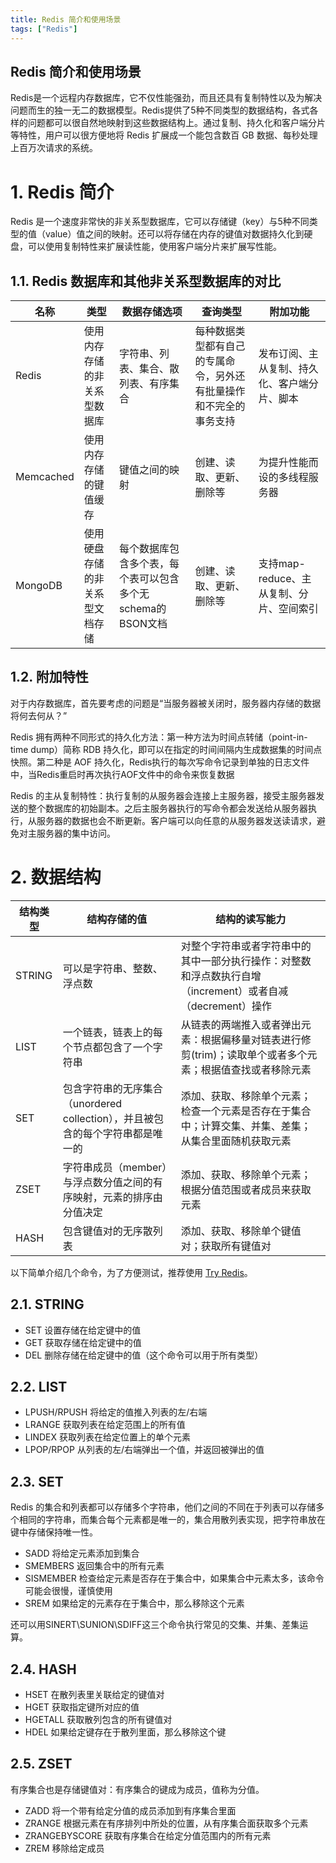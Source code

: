 ```yaml
---
title: Redis 简介和使用场景
tags: ["Redis"]
---
```


Redis 简介和使用场景
---

Redis是一个远程内存数据库，它不仅性能强劲，而且还具有复制特性以及为解决问题而生的独一无二的数据模型。Redis提供了5种不同类型的数据结构，各式各样的问题都可以很自然地映射到这些数据结构上。通过复制、持久化和客户端分片等特性，用户可以很方便地将 Redis 扩展成一个能包含数百 GB 数据、每秒处理上百万次请求的系统。

# 1. Redis 简介 #

Redis 是一个速度非常快的非关系型数据库，它可以存储键（key）与5种不同类型的值（value）值之间的映射。还可以将存储在内存的键值对数据持久化到硬盘，可以使用复制特性来扩展读性能，使用客户端分片来扩展写性能。

## 1.1. Redis 数据库和其他非关系型数据库的对比 ##

|  名称   | 类型  | 数据存储选项| 查询类型 | 附加功能|
|---------|---------|------------|---------|---------|
| Redis   | 使用内存存储的非关系型数据库 |字符串、列表、集合、散列表、有序集合|每种数据类型都有自己的专属命令，另外还有批量操作和不完全的事务支持|发布订阅、主从复制、持久化、客户端分片、脚本|
| Memcached| 使用内存存储的键值缓存 |键值之间的映射|创建、读取、更新、删除等|为提升性能而设的多线程服务器|
| MongoDB | 使用硬盘存储的非关系型文档存储|每个数据库包含多个表，每个表可以包含多个无schema的BSON文档|创建、读取、更新、删除等|支持map-reduce、主从复制、分片、空间索引|

## 1.2. 附加特性 ##
对于内存数据库，首先要考虑的问题是“当服务器被关闭时，服务器内存储的数据将何去何从？”

Redis 拥有两种不同形式的持久化方法：第一种方法为时间点转储（point-in-time dump）简称 RDB 持久化，即可以在指定的时间间隔内生成数据集的时间点快照。第二种是 AOF 持久化，Redis执行的每次写命令记录到单独的日志文件中，当Redis重启时再次执行AOF文件中的命令来恢复数据

Redis 的主从复制特性：执行复制的从服务器会连接上主服务器，接受主服务器发送的整个数据库的初始副本。之后主服务器执行的写命令都会发送给从服务器执行，从服务器的数据也会不断更新。客户端可以向任意的从服务器发送读请求，避免对主服务器的集中访问。

# 2. 数据结构 #
|结构类型|结构存储的值|结构的读写能力|
| ----- | ----------| ----------- |
|STRING|可以是字符串、整数、浮点数|对整个字符串或者字符串中的其中一部分执行操作：对整数和浮点数执行自增（increment）或者自减（decrement）操作|
|LIST|一个链表，链表上的每个节点都包含了一个字符串|从链表的两端推入或者弹出元素：根据偏移量对链表进行修剪(trim)；读取单个或者多个元素；根据值查找或者移除元素|
|SET|包含字符串的无序集合（unordered collection），并且被包含的每个字符串都是唯一的|添加、获取、移除单个元素；检查一个元素是否存在于集合中；计算交集、并集、差集；从集合里面随机获取元素|
|ZSET|字符串成员（member）与浮点数分值之间的有序映射，元素的排序由分值决定|添加、获取、移除单个元素；根据分值范围或者成员来获取元素|
|HASH|包含键值对的无序散列表|添加、获取、移除单个键值对；获取所有键值对|

以下简单介绍几个命令，为了方便测试，推荐使用 [Try Redis](https://try.redis.io/)。

## 2.1. STRING ##
- SET 设置存储在给定键中的值
- GET 获取存储在给定键中的值
- DEL 删除存储在给定键中的值（这个命令可以用于所有类型）

## 2.2. LIST ##
- LPUSH/RPUSH 将给定的值推入列表的左/右端
- LRANGE      获取列表在给定范围上的所有值
- LINDEX      获取列表在给定位置上的单个元素
- LPOP/RPOP   从列表的左/右端弹出一个值，并返回被弹出的值

## 2.3. SET ##
Redis 的集合和列表都可以存储多个字符串，他们之间的不同在于列表可以存储多个相同的字符串，而集合每个元素都是唯一的，集合用散列表实现，把字符串放在键中存储保持唯一性。

- SADD 将给定元素添加到集合
- SMEMBERS 返回集合中的所有元素
- SISMEMBER 检查给定元素是否存在于集合中，如果集合中元素太多，该命令可能会很慢，谨慎使用
- SREM 如果给定的元素存在于集合中，那么移除这个元素

还可以用SINERT\SUNION\SDIFF这三个命令执行常见的交集、并集、差集运算。

## 2.4. HASH ##
- HSET 在散列表里关联给定的键值对
- HGET 获取指定键所对应的值
- HGETALL 获取散列包含的所有键值对
- HDEL 如果给定键存在于散列里面，那么移除这个键

## 2.5. ZSET ##
有序集合也是存储键值对：有序集合的键成为成员，值称为分值。
- ZADD 将一个带有给定分值的成员添加到有序集合里面
- ZRANGE 根据元素在有序排列中所处的位置，从有序集合面获取多个元素
- ZRANGEBYSCORE 获取有序集合在给定分值范围内的所有元素
- ZREM 移除给定成员
